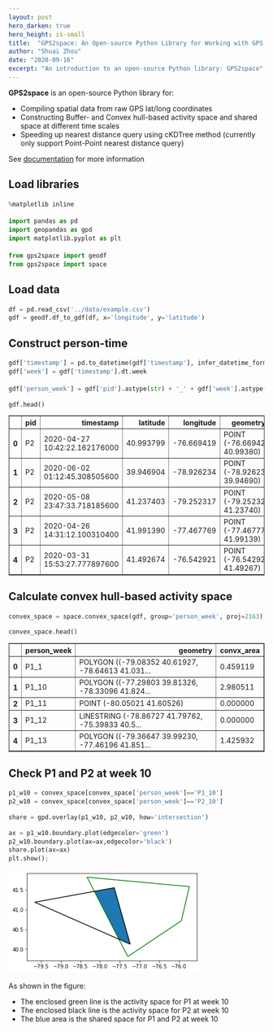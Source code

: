 ```yaml
---
layout: post
hero_darken: true
hero_height: is-small
title:  "GPS2space: An Open-source Python Library for Working with GPS data"
author: "Shuai Zhou"
date: "2020-09-16"
excerpt: "An introduction to an open-source Python library: GPS2space"
---
```


**GPS2space** is an open-source Python library for:

- Compiling spatial data from raw GPS lat/long coordinates
- Constructing Buffer- and Convex hull-based activity space and shared space at different time scales
- Speeding up nearest distance query using cKDTree method (currently only support Point-Point nearest distance query)

See [documentation](https://gps2space.readthedocs.io/en/latest/index.html) for more information

## Load libraries


```python
%matplotlib inline

import pandas as pd
import geopandas as gpd
import matplotlib.pyplot as plt

from gps2space import geodf
from gps2space import space
```

## Load data


```python
df = pd.read_csv('../data/example.csv')
gdf = geodf.df_to_gdf(df, x='longitude', y='latitude')
```

## Construct person-time


```python
gdf['timestamp'] = pd.to_datetime(gdf['timestamp'], infer_datetime_format=True)
gdf['week'] = gdf['timestamp'].dt.week

gdf['person_week'] = gdf['pid'].astype(str) + '_' + gdf['week'].astype(str)
```


```python
gdf.head()
```




<div>
<style scoped>
    .dataframe tbody tr th:only-of-type {
        vertical-align: middle;
    }

    .dataframe tbody tr th {
        vertical-align: top;
    }

    .dataframe thead th {
        text-align: right;
    }
</style>
<table border="1" class="dataframe">
  <thead>
    <tr style="text-align: right;">
      <th></th>
      <th>pid</th>
      <th>timestamp</th>
      <th>latitude</th>
      <th>longitude</th>
      <th>geometry</th>
      <th>week</th>
      <th>person_week</th>
    </tr>
  </thead>
  <tbody>
    <tr>
      <th>0</th>
      <td>P2</td>
      <td>2020-04-27 10:42:22.162176000</td>
      <td>40.993799</td>
      <td>-76.669419</td>
      <td>POINT (-76.66942 40.99380)</td>
      <td>18</td>
      <td>P2_18</td>
    </tr>
    <tr>
      <th>1</th>
      <td>P2</td>
      <td>2020-06-02 01:12:45.308505600</td>
      <td>39.946904</td>
      <td>-78.926234</td>
      <td>POINT (-78.92623 39.94690)</td>
      <td>23</td>
      <td>P2_23</td>
    </tr>
    <tr>
      <th>2</th>
      <td>P2</td>
      <td>2020-05-08 23:47:33.718185600</td>
      <td>41.237403</td>
      <td>-79.252317</td>
      <td>POINT (-79.25232 41.23740)</td>
      <td>19</td>
      <td>P2_19</td>
    </tr>
    <tr>
      <th>3</th>
      <td>P2</td>
      <td>2020-04-26 14:31:12.100310400</td>
      <td>41.991390</td>
      <td>-77.467769</td>
      <td>POINT (-77.46777 41.99139)</td>
      <td>17</td>
      <td>P2_17</td>
    </tr>
    <tr>
      <th>4</th>
      <td>P2</td>
      <td>2020-03-31 15:53:27.777897600</td>
      <td>41.492674</td>
      <td>-76.542921</td>
      <td>POINT (-76.54292 41.49267)</td>
      <td>14</td>
      <td>P2_14</td>
    </tr>
  </tbody>
</table>
</div>



## Calculate convex hull-based activity space


```python
convex_space = space.convex_space(gdf, group='person_week', proj=2163)
```


```python
convex_space.head()
```




<div>
<style scoped>
    .dataframe tbody tr th:only-of-type {
        vertical-align: middle;
    }

    .dataframe tbody tr th {
        vertical-align: top;
    }

    .dataframe thead th {
        text-align: right;
    }
</style>
<table border="1" class="dataframe">
  <thead>
    <tr style="text-align: right;">
      <th></th>
      <th>person_week</th>
      <th>geometry</th>
      <th>convx_area</th>
    </tr>
  </thead>
  <tbody>
    <tr>
      <th>0</th>
      <td>P1_1</td>
      <td>POLYGON ((-79.08352 40.61927, -78.64613 41.031...</td>
      <td>0.459119</td>
    </tr>
    <tr>
      <th>1</th>
      <td>P1_10</td>
      <td>POLYGON ((-77.29803 39.81326, -78.33096 41.824...</td>
      <td>2.980511</td>
    </tr>
    <tr>
      <th>2</th>
      <td>P1_11</td>
      <td>POINT (-80.05021 41.60526)</td>
      <td>0.000000</td>
    </tr>
    <tr>
      <th>3</th>
      <td>P1_12</td>
      <td>LINESTRING (-78.86727 41.79762, -75.39833 40.5...</td>
      <td>0.000000</td>
    </tr>
    <tr>
      <th>4</th>
      <td>P1_13</td>
      <td>POLYGON ((-79.36647 39.99230, -77.46196 41.851...</td>
      <td>1.425932</td>
    </tr>
  </tbody>
</table>
</div>



## Check P1 and P2 at week 10


```python
p1_w10 = convex_space[convex_space['person_week']=='P1_10']
p2_w10 = convex_space[convex_space['person_week']=='P2_10']
```


```python
share = gpd.overlay(p1_w10, p2_w10, how='intersection')
```


```python
ax = p1_w10.boundary.plot(edgecolor='green')
p2_w10.boundary.plot(ax=ax,edgecolor='black')
share.plot(ax=ax)
plt.show();
```


![png](/images/2020-11-26-intro-to-gps2space.png)


As shown in the figure:

- The enclosed green line is the activity space for P1 at week 10
- The enclosed black line is the activity space for P2 at week 10
- The blue area is the shared space for P1 and P2 at week 10




